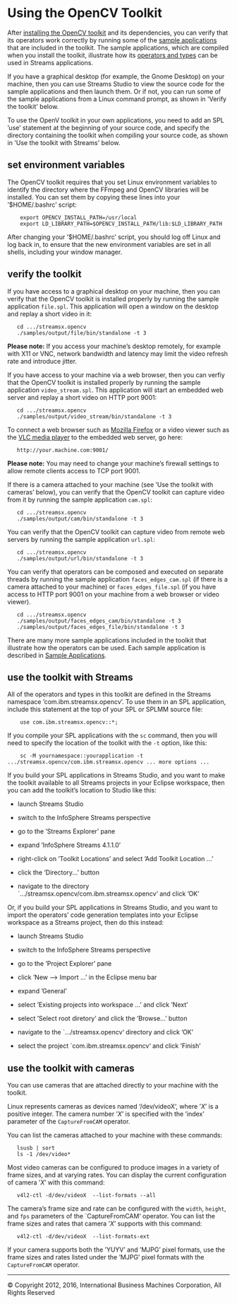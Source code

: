 Using the OpenCV Toolkit
========================

After [installing the OpenCV toolkit](InstallingToolkit.html) and its dependencies, you can verify that its operators work correctly by running some of the [sample applications](SampleApplications.html) that are included in the toolkit. The sample applications, which are compiled when you install the toolkit, illustrate how its [operators and types](OperatorsAndTypes.html) can be used in Streams applications.

If you have a graphical desktop (for example, the Gnome Desktop) on your machine, then you can use Streams Studio to view the source code for the sample applications and then launch them. Or if not, you can run some of the sample applications from a Linux command prompt, as shown in 'Verify the toolkit' below.

To use the OpenV toolkit in your own applications, you need to add an SPL ’use’ statement at the beginning of your source code, and specify the directory containing the toolkit when compiling your source code, as shown in 'Use the toolkit with Streams' below.

set environment variables
-------------------------

The OpenCV toolkit requires that you set Linux environment variables to identify the directory where the FFmpeg and OpenCV libraries will be installed. You can set them by copying these lines into your ’$HOME/.bashrc’ script:

        export OPENCV_INSTALL_PATH=/usr/local
        export LD_LIBRARY_PATH=$OPENCV_INSTALL_PATH/lib:$LD_LIBRARY_PATH 

After changing your ’$HOME/.bashrc’ script, you should log off Linux and log back in, to ensure that the new environment variables are set in all shells, including your window manager.

verify the toolkit
------------------

If you have access to a graphical desktop on your machine, then you can verify that the OpenCV toolkit is installed properly by running the sample application `file.spl`. This application will open a window on the desktop and replay a short video in it:

       cd .../streamsx.opencv
       ./samples/output/file/bin/standalone -t 3

**Please note:** If you access your machine’s desktop remotely, for example with X11 or VNC, network bandwidth and latency may limit the video refresh rate and introduce jitter.

If you have access to your machine via a web browser, then you can verfiy that the OpenCV toolkit is installed properly by running the sample application `video_stream.spl`. This application will start an embedded web server and replay a short video on HTTP port 9001:

       cd .../streamsx.opencv
       ./samples/output/video_stream/bin/standalone -t 3

To connect a web browser such as [Mozilla Firefox](https://www.mozilla.org/) or a video viewer such as the [VLC media player](http://www.videolan.org/) to the embedded web server, go here:

       http://your.machine.com:9001/

**Please note:** You may need to change your machine’s firewall settings to allow remote clients access to TCP port 9001.

If there is a camera attached to your machine (see ’Use the toolkit with cameras’ below), you can verify that the OpenCV toolkit can capture video from it by running the sample application `cam.spl`:

       cd .../streamsx.opencv
       ./samples/output/cam/bin/standalone -t 3 

You can verify that the OpenCV toolkit can capture video from remote web servers by running the sample application `url.spl`:

       cd .../streamsx.opencv
       ./samples/output/url/bin/standalone -t 3 

You can verify that operators can be composed and executed on separate threads by running the sample application `faces_edges_cam.spl` (if there is a camera attached to your machine) or `faces_edges_file.spl` (if you have access to HTTP port 9001 on your machine from a web browser or video viewer).

       cd .../streamsx.opencv
       ./samples/output/faces_edges_cam/bin/standalone -t 3 
       ./samples/output/faces_edges_file/bin/standalone -t 3 

There are many more sample applications included in the toolkit that illustrate how the operators can be used. Each sample application is described in [Sample Applications](SampleApplications.html).

use the toolkit with Streams
----------------------------

All of the operators and types in this toolkit are defined in the Streams namespace ’com.ibm.streamsx.opencv’. To use them in an SPL application, include this statement at the top of your SPL or SPLMM source file:

        use com.ibm.streamsx.opencv::*;

If you compile your SPL applications with the `sc` command, then you will need to specify the location of the toolkit with the `-t` option, like this:

        sc -M yournamespace::yourapplication -t .../streamsx.opencv/com.ibm.streamsx.opencv ... more options ...

If you build your SPL applications in Streams Studio, and you want to make the toolkit available to all Streams projects in your Eclipse workspace, then you can add the toolkit’s location to Studio like this:

- launch Streams Studio

- switch to the InfoSphere Streams perspective

- go to the ’Streams Explorer’ pane

- expand ’InfoSphere Streams 4.1.1.0’

- right-click on ’Toolkit Locations’ and select ’Add Toolkit Location ...’

- click the ’Directory...’ button

- navigate to the directory `.../streamsx.opencv/com.ibm.streamsx.opencv‘ and click ’OK’

Or, if you build your SPL applications in Streams Studio, and you want to import the operators’ code generation templates into your Eclipse workspace as a Streams project, then do this instead:

- launch Streams Studio

- switch to the InfoSphere Streams perspective

- go to the ’Project Explorer’ pane

- click ’New –> Import ...’ in the Eclipse menu bar

- expand ’General’

- select ’Existing projects into workspace ...’ and click ’Next’

- select ’Select root diretory’ and click the ’Browse...’ button

- navigate to the `.../streamsx.opencv‘ directory and click ’OK’

- select the project `com.ibm.streamsx.opencv‘ and click ’Finish’

use the toolkit with cameras
----------------------------

You can use cameras that are attached directly to your machine with the toolkit.

Linux represents cameras as devices named ‘/dev/videoX‘, where ’_X_’ is a positive integer. The camera number ’_X_’ is specified with the ’index’ parameter of the `CaptureFromCAM` operator.

You can list the cameras attached to your machine with these commands:

       lsusb | sort 
       ls -1 /dev/video*

Most video cameras can be configured to produce images in a variety of frame sizes, and at varying rates. You can display the current configuration of camera ’_X_’ with this command:

       v4l2-ctl -d/dev/videoX  --list-formats --all

The camera’s frame size and rate can be configured with the `width`, `height`, and `fps` parameters of the `CaptureFromCAM‘ operator. You can list the frame sizes and rates that camera ’_X_’ supports with this command:

       v4l2-ctl -d/dev/videoX  --list-formats-ext

If your camera supports both the ’YUYV’ and ’MJPG’ pixel formats, use the frame sizes and rates listed under the ’MJPG’ pixel formats with the `CaptureFromCAM` operator.

----

&copy; Copyright 2012, 2016, International Business Machines Corporation, All Rights Reserved 
